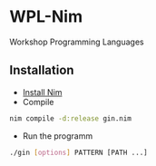 # WPL-Nim
Workshop Programming Languages

## Installation
- [Install Nim](https://nim-lang.org/install_unix.html)
- Compile

```sh
nim compile -d:release gin.nim
```

- Run the programm

```sh
./gin [options] PATTERN [PATH ...]
```